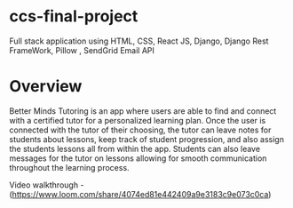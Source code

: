 # ccs-final-project
Full stack application using HTML, CSS, React JS, Django, Django Rest FrameWork, Pillow , SendGrid Email API
# Overview
Better Minds Tutoring is an app where users are able to find and connect with a certified tutor for a personalized learning plan. Once the user is connected with the tutor of their choosing, the tutor can leave notes for students about lessons, keep track of student progression, and also assign the students lessons all from within the app. Students can also leave messages for the tutor on lessons allowing for smooth communication throughout the learning process.

Video walkthrough - (https://www.loom.com/share/4074ed81e442409a9e3183c9e073c0ca)
